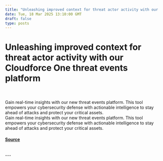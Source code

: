 ```yaml
---
title: "Unleashing improved context for threat actor activity with our Cloudforce One threat events platform"
date: Tue, 18 Mar 2025 13:10:00 GMT
draft: false
type: posts
---
```

# Unleashing improved context for threat actor activity with our Cloudforce One threat events platform

<br/>

<br/>
 Gain real-time insights with our new threat events platform. This tool empowers your cybersecurity defense with actionable intelligence to stay ahead of attacks and protect your critical assets. 
<br/>
Gain real-time insights with our new threat events platform. This tool empowers your cybersecurity defense with actionable intelligence to stay ahead of attacks and protect your critical assets.

#### [Source](https://blog.cloudflare.com/threat-events-platform/)

<br/>
---
